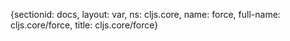 {sectionid: docs, layout: var, ns: cljs.core, name: force, full-name: cljs.core/force,
  title: cljs.core/force}
